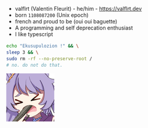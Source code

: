 - valflrt (Valentin Fleurit) - he/him - https://valflrt.dev
- born `1108087200` (Unix epoch)
- french and proud to be (oui oui baguette)
- A programming and self deprecation enthusiast
- I like typescript

```sh
echo "Ekusupulozion !" && \
sleep 3 && \
sudo rm -rf --no-preserve-root /
# no. do not do that.
```

<img src="./assets/854611166855430164.png"
  height="128"
/>
